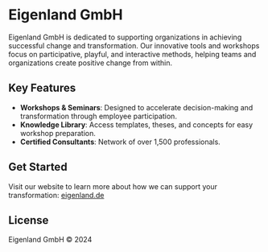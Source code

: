 # Eigenland GmbH

Eigenland GmbH is dedicated to supporting organizations in achieving successful change and transformation. Our innovative tools and workshops focus on participative, playful, and interactive methods, helping teams and organizations create positive change from within.

## Key Features

- **Workshops & Seminars**: Designed to accelerate decision-making and transformation through employee participation.
- **Knowledge Library**: Access templates, theses, and concepts for easy workshop preparation.
- **Certified Consultants**: Network of over 1,500 professionals.

## Get Started

Visit our website to learn more about how we can support your transformation: [eigenland.de](https://www.eigenland.de)

## License

Eigenland GmbH © 2024
